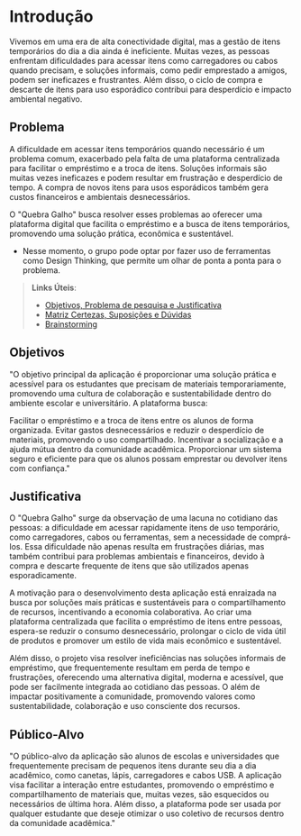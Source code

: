 # Introdução

Vivemos em uma era de alta conectividade digital, mas a gestão de itens temporários do dia a dia ainda é ineficiente. Muitas vezes, as pessoas enfrentam dificuldades para acessar itens como carregadores ou cabos quando precisam, e soluções informais, como pedir emprestado a amigos, podem ser ineficazes e frustrantes. Além disso, o ciclo de compra e descarte de itens para uso esporádico contribui para desperdício e impacto ambiental negativo.

## Problema

A dificuldade em acessar itens temporários quando necessário é um problema comum, exacerbado pela falta de uma plataforma centralizada para facilitar o empréstimo e a troca de itens. Soluções informais são muitas vezes ineficazes e podem resultar em frustração e desperdício de tempo. A compra de novos itens para usos esporádicos também gera custos financeiros e ambientais desnecessários.

O "Quebra Galho" busca resolver esses problemas ao oferecer uma plataforma digital que facilita o empréstimo e a busca de itens temporários, promovendo uma solução prática, econômica e sustentável.

* Nesse momento, o grupo pode optar por fazer uso  de ferramentas como Design Thinking, que permite um olhar de ponta a ponta para o problema.

> **Links Úteis**:
> - [Objetivos, Problema de pesquisa e Justificativa](https://medium.com/@versioparole/objetivos-problema-de-pesquisa-e-justificativa-c98c8233b9c3)
> - [Matriz Certezas, Suposições e Dúvidas](https://medium.com/educa%C3%A7%C3%A3o-fora-da-caixa/matriz-certezas-suposi%C3%A7%C3%B5es-e-d%C3%BAvidas-fa2263633655)
> - [Brainstorming](https://www.euax.com.br/2018/09/brainstorming/)

## Objetivos

"O objetivo principal da aplicação é proporcionar uma solução prática e acessível para os estudantes que precisam de materiais temporariamente, promovendo uma cultura de colaboração e sustentabilidade dentro do ambiente escolar e universitário. A plataforma busca:

Facilitar o empréstimo e a troca de itens entre os alunos de forma organizada.
Evitar gastos desnecessários e reduzir o desperdício de materiais, promovendo o uso compartilhado.
Incentivar a socialização e a ajuda mútua dentro da comunidade acadêmica.
Proporcionar um sistema seguro e eficiente para que os alunos possam emprestar ou devolver itens com confiança."

## Justificativa

O "Quebra Galho" surge da observação de uma lacuna no cotidiano das pessoas: a dificuldade em acessar rapidamente itens de uso temporário, como carregadores, cabos ou ferramentas, sem a necessidade de comprá-los. Essa dificuldade não apenas resulta em frustrações diárias, mas também contribui para problemas ambientais e financeiros, devido à compra e descarte frequente de itens que são utilizados apenas esporadicamente.

A motivação para o desenvolvimento desta aplicação está enraizada na busca por soluções mais práticas e sustentáveis para o compartilhamento de recursos, incentivando a economia colaborativa. Ao criar uma plataforma centralizada que facilita o empréstimo de itens entre pessoas, espera-se reduzir o consumo desnecessário, prolongar o ciclo de vida útil de produtos e promover um estilo de vida mais econômico e sustentável.

Além disso, o projeto visa resolver ineficiências nas soluções informais de empréstimo, que frequentemente resultam em perda de tempo e frustrações, oferecendo uma alternativa digital, moderna e acessível, que pode ser facilmente integrada ao cotidiano das pessoas. O além de impactar positivamente a comunidade, promovendo valores como sustentabilidade, colaboração e uso consciente dos recursos.

## Público-Alvo

"O público-alvo da aplicação são alunos de escolas e universidades que frequentemente precisam de pequenos itens durante seu dia a dia acadêmico, como canetas, lápis, carregadores e cabos USB. A aplicação visa facilitar a interação entre estudantes, promovendo o empréstimo e compartilhamento de materiais que, muitas vezes, são esquecidos ou necessários de última hora. Além disso, a plataforma pode ser usada por qualquer estudante que deseje otimizar o uso coletivo de recursos dentro da comunidade acadêmica."
